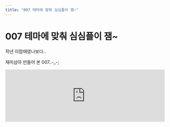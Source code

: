 ```yaml
---
title: "007 테마에 맞춰 심심플이 잼~"
---
```

# 007 테마에 맞춰 심심플이 잼~


작년 이맘때였나보다..

재미삼아 만들어 본 007..-_-;



<iframe width="100%" height="166" scrolling="no" frameborder="no" src="https://w.soundcloud.com/player/?url=https%3A//api.soundcloud.com/tracks/132487291&amp;color=ff5500&amp;auto_play=false&amp;hide_related=false&amp;show_artwork=true"></iframe>





